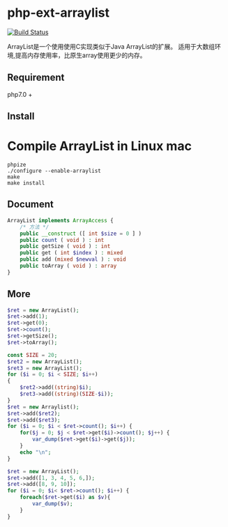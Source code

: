 # php-ext-arraylist

[![Build Status](https://travis-ci.org/wxxiong6/php-ext-arraylist.svg?branch=master)](https://travis-ci.org/wxxiong6/php-ext-arraylist)

ArrayList是一个使用使用C实现类似于Java ArrayList的扩展。
适用于大数组环境,提高内存使用率，比原生array使用更少的内存。

## Requirement
php7.0 +

## Install
# Compile ArrayList in Linux mac

```shell
phpize
./configure --enable-arraylist
make
make install
```

## Document
```php
ArrayList implements ArrayAccess {
    /* 方法 */
    public __construct ([ int $size = 0 ] )
    public count ( void ) : int
    public getSize ( void ) : int
    public get ( int $index ) : mixed
    public add (mixed $newval ) : void
    public toArray ( void ) : array
}

```

## More
```php
$ret = new ArrayList();
$ret->add(1);
$ret->get(0);
$ret->count();
$ret->getSize();
$ret->toArray();
```

```php
const SIZE = 20;
$ret2 = new ArrayList();
$ret3 = new ArrayList();
for ($i = 0; $i < SIZE; $i++)
{
	$ret2->add((string)$i);
	$ret3->add((string)(SIZE-$i));
}
$ret = new Arraylist();
$ret->add($ret2);
$ret->add($ret3);
for ($i = 0; $i < $ret->count(); $i++) {
	for($j = 0; $j < $ret->get($i)->count(); $j++) {
		var_dump($ret->get($i)->get($j));
	}
	echo "\n";
}
```

```php
$ret = new ArrayList();
$ret->add([1, 3, 4, 5, 6,]);
$ret->add([8, 9, 10]);
for ($i = 0; $i< $ret->count(); $i++) {
    foreach($ret->get($i) as $v){
        var_dump($v);
    }
}
```
